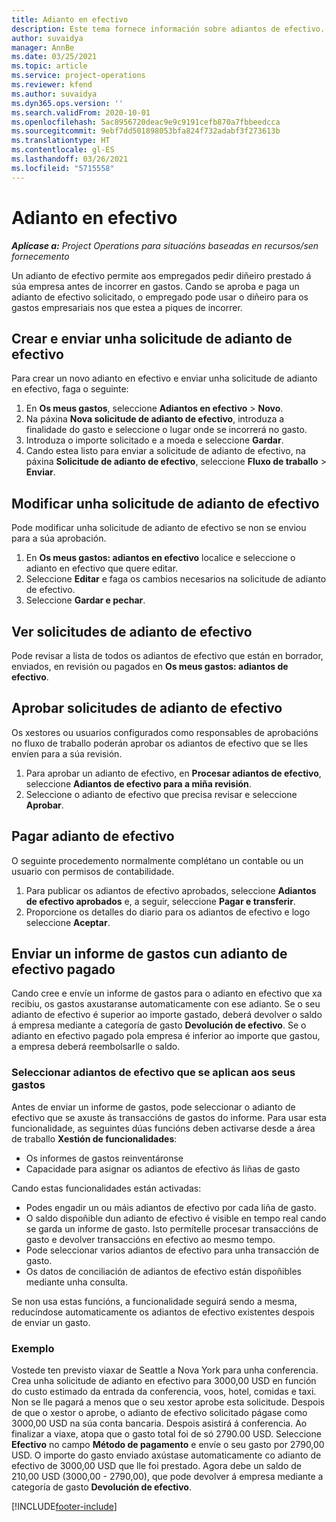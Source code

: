 ```yaml
---
title: Adianto en efectivo
description: Este tema fornece información sobre adiantos de efectivo.
author: suvaidya
manager: AnnBe
ms.date: 03/25/2021
ms.topic: article
ms.service: project-operations
ms.reviewer: kfend
ms.author: suvaidya
ms.dyn365.ops.version: ''
ms.search.validFrom: 2020-10-01
ms.openlocfilehash: 5ac8956720deac9e9c9191cefb870a7fbbeedcca
ms.sourcegitcommit: 9ebf7dd501898053bfa824f732adabf3f273613b
ms.translationtype: HT
ms.contentlocale: gl-ES
ms.lasthandoff: 03/26/2021
ms.locfileid: "5715558"
---
```

# <a name="cash-advance"></a>Adianto en efectivo

_**Aplícase a:** Project Operations para situacións baseadas en recursos/sen fornecemento_

Un adianto de efectivo permite aos empregados pedir diñeiro prestado á súa empresa antes de incorrer en gastos. Cando se aproba e paga un adianto de efectivo solicitado, o empregado pode usar o diñeiro para os gastos empresariais nos que estea a piques de incorrer. 

## <a name="create-and-submit-a-cash-advance-request"></a>Crear e enviar unha solicitude de adianto de efectivo
Para crear un novo adianto en efectivo e enviar unha solicitude de adianto en efectivo, faga o seguinte: 

1. En **Os meus gastos**, seleccione **Adiantos en efectivo** > **Novo**. 
2. Na páxina **Nova solicitude de adianto de efectivo**, introduza a finalidade do gasto e seleccione o lugar onde se incorrerá no gasto.
3. Introduza o importe solicitado e a moeda e seleccione **Gardar**. 
4. Cando estea listo para enviar a solicitude de adianto de efectivo, na páxina **Solicitude de adianto de efectivo**, seleccione **Fluxo de traballo** > **Enviar**.

## <a name="modify-a-cash-advance-request"></a>Modificar unha solicitude de adianto de efectivo

Pode modificar unha solicitude de adianto de efectivo se non se enviou para a súa aprobación.

1. En **Os meus gastos: adiantos en efectivo** localice e seleccione o adianto en efectivo que quere editar.
2. Seleccione **Editar** e faga os cambios necesarios na solicitude de adianto de efectivo. 
3. Seleccione **Gardar e pechar**.


## <a name="view-cash-advance-requests"></a>Ver solicitudes de adianto de efectivo
Pode revisar a lista de todos os adiantos de efectivo que están en borrador, enviados, en revisión ou pagados en **Os meus gastos: adiantos de efectivo**. 

## <a name="approve-cash-advance-requests"></a>Aprobar solicitudes de adianto de efectivo

Os xestores ou usuarios configurados como responsables de aprobacións no fluxo de traballo poderán aprobar os adiantos de efectivo que se lles envíen para a súa revisión. 

1. Para aprobar un adianto de efectivo, en **Procesar adiantos de efectivo**, seleccione **Adiantos de efectivo para a miña revisión**.
2. Seleccione o adianto de efectivo que precisa revisar e seleccione **Aprobar**.  

## <a name="pay-cash-advances"></a>Pagar adianto de efectivo 
O seguinte procedemento normalmente complétano un contable ou un usuario con permisos de contabilidade.

1. Para publicar os adiantos de efectivo aprobados, seleccione **Adiantos de efectivo aprobados** e, a seguir, seleccione **Pagar e transferir**.  
2. Proporcione os detalles do diario para os adiantos de efectivo e logo seleccione **Aceptar**. 

## <a name="submit-an-expense-report-against-a-paid-cash-advance"></a>Enviar un informe de gastos cun adianto de efectivo pagado 

Cando cree e envíe un informe de gastos para o adianto en efectivo que xa recibiu, os gastos axustaranse automaticamente con ese adianto. Se o seu adianto de efectivo é superior ao importe gastado, deberá devolver o saldo á empresa mediante a categoría de gasto **Devolución de efectivo**. Se o adianto en efectivo pagado pola empresa é inferior ao importe que gastou, a empresa deberá reembolsarlle o saldo. 

### <a name="select-cash-advances-that-apply-to-your-expenses"></a>Seleccionar adiantos de efectivo que se aplican aos seus gastos
Antes de enviar un informe de gastos, pode seleccionar o adianto de efectivo que se axuste ás transaccións de gastos do informe. Para usar esta funcionalidade, as seguintes dúas funcións deben activarse desde a área de traballo **Xestión de funcionalidades**:

  - Os informes de gastos reinventáronse
  - Capacidade para asignar os adiantos de efectivo ás liñas de gasto
 
 Cando estas funcionalidades están activadas:
 
  - Podes engadir un ou máis adiantos de efectivo por cada liña de gasto.
  - O saldo dispoñible dun adianto de efectivo é visible en tempo real cando se garda un informe de gasto. Isto permítelle procesar transaccións de gasto e devolver transaccións en efectivo ao mesmo tempo.
  - Pode seleccionar varios adiantos de efectivo para unha transacción de gasto.
  - Os datos de conciliación de adiantos de efectivo están dispoñibles mediante unha consulta. 
 
Se non usa estas funcións, a funcionalidade seguirá sendo a mesma, reducíndose automaticamente os adiantos de efectivo existentes despois de enviar un gasto.

### <a name="example"></a>Exemplo 
Vostede ten previsto viaxar de Seattle a Nova York para unha conferencia. Crea unha solicitude de adianto en efectivo para 3000,00 USD en función do custo estimado da entrada da conferencia, voos, hotel, comidas e taxi. Non se lle pagará a menos que o seu xestor aprobe esta solicitude. Despois de que o xestor o aprobe, o adianto de efectivo solicitado págase como 3000,00 USD na súa conta bancaria. Despois asistirá á conferencia. Ao finalizar a viaxe, atopa que o gasto total foi de só 2790.00 USD. Seleccione **Efectivo** no campo **Método de pagamento** e envíe o seu gasto por 2790,00 USD. O importe do gasto enviado axústase automaticamente co adianto de efectivo de 3000,00 USD que lle foi prestado. Agora debe un saldo de 210,00 USD (3000,00 - 2790,00), que pode devolver á empresa mediante a categoría de gasto **Devolución de efectivo**.



[!INCLUDE[footer-include](../includes/footer-banner.md)]
